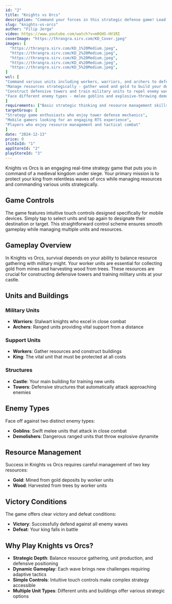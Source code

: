```yaml
---
id: "2"
title: "Knights vs Orcs"
description: "Command your forces in this strategic defense game! Lead knights, archers, and workers to protect your king from waves of menacing orcs and goblins."
slug: "knights-vs-orcs"
author: "Filip Jerga"
video: https://www.youtube.com/watch?v=m0GHS-HV1RI
coverImage: "https://thrangra.sirv.com/KD_Cover.jpeg"
images: [
  "https://thrangra.sirv.com/KD_1%20Medium.jpeg",
  "https://thrangra.sirv.com/KD_2%20Medium.jpeg",
  "https://thrangra.sirv.com/KD_3%20Medium.jpeg",
  "https://thrangra.sirv.com/KD_4%20Medium.jpeg",
  "https://thrangra.sirv.com/KD_5%20Medium.jpeg",
]
wsl: [
"Command various units including workers, warriors, and archers to defend your kingdom",
"Manage resources strategically - gather wood and gold to build your defenses",
"Construct defensive towers and train military units to repel enemy waves",
"Face different enemy types - melee goblins and explosive-throwing demolishers"
]
requirements: ["Basic strategic thinking and resource management skills"]
targetGroup: [
"Strategy game enthusiasts who enjoy tower defense mechanics",
"Mobile gamers looking for an engaging RTS experience",
"Players who enjoy resource management and tactical combat"
]
date: "2024-12-13"
price: 0
itchIoId: "1"
appStoreId: "2"
playStoreId: "3"
---
```

Knights vs Orcs is an engaging real-time strategy game that puts you in command of a medieval kingdom under siege. Your primary mission is to protect your king from relentless waves of orcs while managing resources and commanding various units strategically.

## Game Controls
The game features intuitive touch controls designed specifically for mobile devices. Simply tap to select units and tap again to designate their destination or target. This straightforward control scheme ensures smooth gameplay while managing multiple units and resources.

## Gameplay Overview
In Knights vs Orcs, survival depends on your ability to balance resource gathering with military might. Your worker units are essential for collecting gold from mines and harvesting wood from trees. These resources are crucial for constructing defensive towers and training military units at your castle.

## Units and Buildings

### Military Units
- **Warriors**: Stalwart knights who excel in close combat
- **Archers**: Ranged units providing vital support from a distance

### Support Units
- **Workers**: Gather resources and construct buildings
- **King**: The vital unit that must be protected at all costs

### Structures
- **Castle**: Your main building for training new units
- **Towers**: Defensive structures that automatically attack approaching enemies

## Enemy Types
Face off against two distinct enemy types:
- **Goblins**: Swift melee units that attack in close combat
- **Demolishers**: Dangerous ranged units that throw explosive dynamite

## Resource Management
Success in Knights vs Orcs requires careful management of two key resources:
- **Gold**: Mined from gold deposits by worker units
- **Wood**: Harvested from trees by worker units

## Victory Conditions
The game offers clear victory and defeat conditions:
- **Victory**: Successfully defend against all enemy waves
- **Defeat**: Your king falls in battle

## Why Play Knights vs Orcs?
- **Strategic Depth**: Balance resource gathering, unit production, and defensive positioning
- **Dynamic Gameplay**: Each wave brings new challenges requiring adaptive tactics
- **Simple Controls**: Intuitive touch controls make complex strategy accessible
- **Multiple Unit Types**: Different units and buildings offer various strategic options
